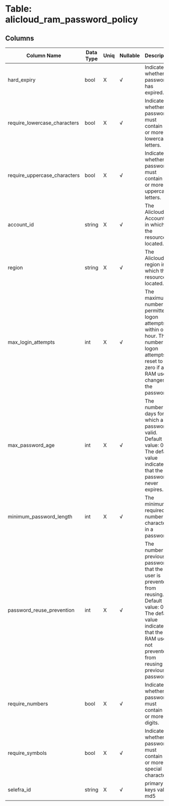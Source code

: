 # Table: alicloud_ram_password_policy

## Columns 

|  Column Name   |  Data Type  | Uniq | Nullable | Description | 
|  ----  | ----  | ----  | ----  | ---- | 
| hard_expiry | bool | X | √ | Indicates whether the password has expired. | 
| require_lowercase_characters | bool | X | √ | Indicates whether a password must contain one or more lowercase letters. | 
| require_uppercase_characters | bool | X | √ | Indicates whether a password must contain one or more uppercase letters. | 
| account_id | string | X | √ | The Alicloud Account ID in which the resource is located. | 
| region | string | X | √ | The Alicloud region in which the resource is located. | 
| max_login_attempts | int | X | √ | The maximum number of permitted logon attempts within one hour. The number of logon attempts is reset to zero if a RAM user changes the password. | 
| max_password_age | int | X | √ | The number of days for which a password is valid. Default value: 0. The default value indicates that the password never expires. | 
| minimum_password_length | int | X | √ | The minimum required number of characters in a password. | 
| password_reuse_prevention | int | X | √ | The number of previous passwords that the user is prevented from reusing. Default value: 0. The default value indicates that the RAM user is not prevented from reusing previous passwords. | 
| require_numbers | bool | X | √ | Indicates whether a password must contain one or more digits. | 
| require_symbols | bool | X | √ | Indicates whether a password must contain one or more special characters. | 
| selefra_id | string | X | √ | primary keys value md5 | 


